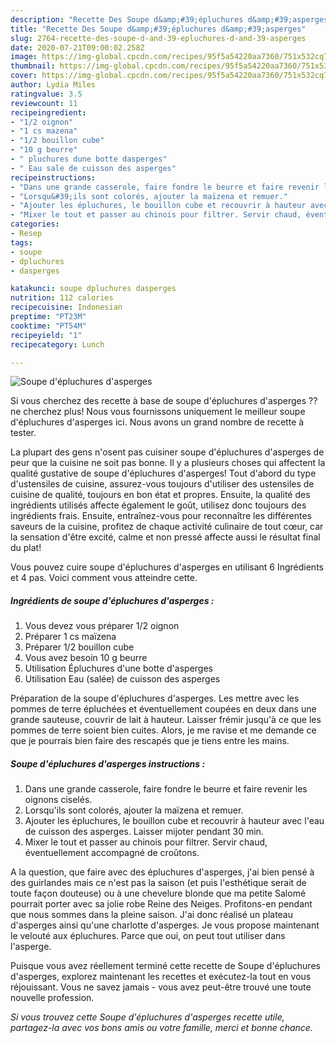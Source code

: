```yaml
---
description: "Recette Des Soupe d&amp;#39;épluchures d&amp;#39;asperges"
title: "Recette Des Soupe d&amp;#39;épluchures d&amp;#39;asperges"
slug: 2764-recette-des-soupe-d-and-39-epluchures-d-and-39-asperges
date: 2020-07-21T09:00:02.258Z
image: https://img-global.cpcdn.com/recipes/95f5a54220aa7360/751x532cq70/soupe-depluchures-dasperges-photo-principale-de-la-recette.jpg
thumbnail: https://img-global.cpcdn.com/recipes/95f5a54220aa7360/751x532cq70/soupe-depluchures-dasperges-photo-principale-de-la-recette.jpg
cover: https://img-global.cpcdn.com/recipes/95f5a54220aa7360/751x532cq70/soupe-depluchures-dasperges-photo-principale-de-la-recette.jpg
author: Lydia Miles
ratingvalue: 3.5
reviewcount: 11
recipeingredient:
- "1/2 oignon"
- "1 cs mazena"
- "1/2 bouillon cube"
- "10 g beurre"
- " pluchures dune botte dasperges"
- " Eau sale de cuisson des asperges"
recipeinstructions:
- "Dans une grande casserole, faire fondre le beurre et faire revenir les oignons ciselés."
- "Lorsqu&#39;ils sont colorés, ajouter la maïzena et remuer."
- "Ajouter les épluchures, le bouillon cube et recouvrir à hauteur avec l&#39;eau de cuisson des asperges. Laisser mijoter pendant 30 min."
- "Mixer le tout et passer au chinois pour filtrer. Servir chaud, éventuellement accompagné de croûtons."
categories:
- Resep
tags:
- soupe
- dpluchures
- dasperges

katakunci: soupe dpluchures dasperges 
nutrition: 112 calories
recipecuisine: Indonesian
preptime: "PT23M"
cooktime: "PT54M"
recipeyield: "1"
recipecategory: Lunch

---
```



![Soupe d&#39;épluchures d&#39;asperges](https://img-global.cpcdn.com/recipes/95f5a54220aa7360/751x532cq70/soupe-depluchures-dasperges-photo-principale-de-la-recette.jpg)

Si vous cherchez des recette à base de soupe d&#39;épluchures d&#39;asperges ?? ne cherchez plus! Nous vous fournissons uniquement le meilleur soupe d&#39;épluchures d&#39;asperges ici. Nous avons un grand nombre de recette à tester.

La plupart des gens n'osent pas cuisiner soupe d&#39;épluchures d&#39;asperges de peur que la cuisine ne soit pas bonne. Il y a plusieurs choses qui affectent la qualité gustative de soupe d&#39;épluchures d&#39;asperges! Tout d'abord du type d'ustensiles de cuisine, assurez-vous toujours d'utiliser des ustensiles de cuisine de qualité, toujours en bon état et propres. Ensuite, la qualité des ingrédients utilisés affecte également le goût, utilisez donc toujours des ingrédients frais. Ensuite, entraînez-vous pour reconnaître les différentes saveurs de la cuisine, profitez de chaque activité culinaire de tout cœur, car la sensation d'être excité, calme et non pressé affecte aussi le résultat final du plat!

<!--inarticleads1-->

Vous pouvez cuire soupe d&#39;épluchures d&#39;asperges en utilisant 6 Ingrédients et 4 pas. Voici comment vous atteindre cette.

##### Ingrédients de soupe d&#39;épluchures d&#39;asperges :

1. Vous devez vous préparer 1/2 oignon
1. Préparer 1 cs maïzena
1. Préparer 1/2 bouillon cube
1. Vous avez besoin 10 g beurre
1. Utilisation  Épluchures d&#39;une botte d&#39;asperges
1. Utilisation  Eau (salée) de cuisson des asperges


Préparation de la soupe d&#39;épluchures d&#39;asperges. Les mettre avec les pommes de terre épluchées et éventuellement coupées en deux dans une grande sauteuse, couvrir de lait à hauteur. Laisser frémir jusqu&#39;à ce que les pommes de terre soient bien cuites. Alors, je me ravise et me demande ce que je pourrais bien faire des rescapés que je tiens entre les mains. 

<!--inarticleads2-->

##### Soupe d&#39;épluchures d&#39;asperges instructions :

1. Dans une grande casserole, faire fondre le beurre et faire revenir les oignons ciselés.
1. Lorsqu&#39;ils sont colorés, ajouter la maïzena et remuer.
1. Ajouter les épluchures, le bouillon cube et recouvrir à hauteur avec l&#39;eau de cuisson des asperges. Laisser mijoter pendant 30 min.
1. Mixer le tout et passer au chinois pour filtrer. Servir chaud, éventuellement accompagné de croûtons.


A la question, que faire avec des épluchures d&#39;asperges, j&#39;ai bien pensé à des guirlandes mais ce n&#39;est pas la saison (et puis l&#39;esthétique serait de toute façon douteuse) ou à une chevelure blonde que ma petite Salomé pourrait porter avec sa jolie robe Reine des Neiges. Profitons-en pendant que nous sommes dans la pleine saison. J&#39;ai donc réalisé un plateau d&#39;asperges ainsi qu&#39;une charlotte d&#39;asperges. Je vous propose maintenant le velouté aux épluchures. Parce que oui, on peut tout utiliser dans l&#39;asperge. 

<!--inarticleads1-->

<p>
Puisque vous avez réellement terminé cette recette de Soupe d&#39;épluchures d&#39;asperges, explorez maintenant les recettes et exécutez-la tout en vous réjouissant. Vous ne savez jamais - vous avez peut-être trouvé une toute nouvelle profession.
</p>

<p>
<i>Si vous trouvez cette Soupe d&#39;épluchures d&#39;asperges recette utile, partagez-la avec vos bons amis ou votre famille, merci et bonne chance.</i>
</p>
